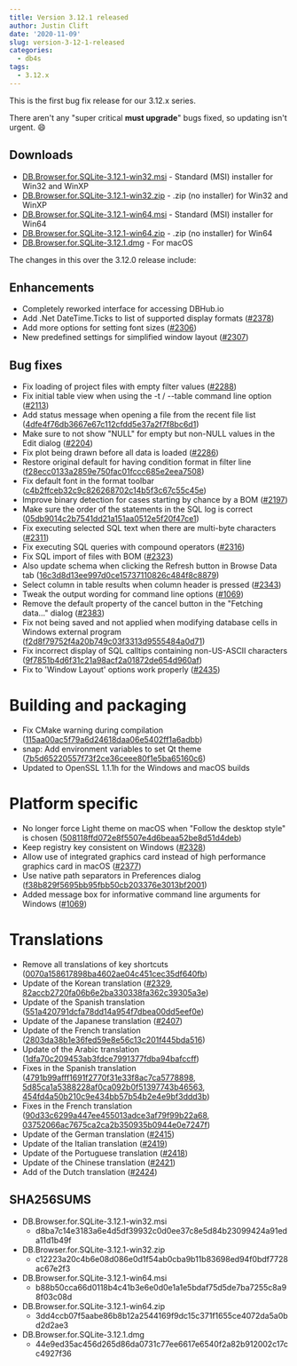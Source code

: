 ```yaml
---
title: Version 3.12.1 released
author: Justin Clift
date: '2020-11-09'
slug: version-3-12-1-released
categories:
  - db4s
tags:
  - 3.12.x
---
```


This is the first bug fix release for our 3.12.x series.

There aren't any "super critical **must upgrade**" bugs fixed, so updating isn't urgent. :smile:

## Downloads

* [DB.Browser.for.SQLite-3.12.1-win32.msi](https://github.com/sqlitebrowser/sqlitebrowser/releases/download/v3.12.1/DB.Browser.for.SQLite-3.12.1-win32.msi) - Standard (MSI) installer for Win32 and WinXP
* [DB.Browser.for.SQLite-3.12.1-win32.zip](https://github.com/sqlitebrowser/sqlitebrowser/releases/download/v3.12.1/DB.Browser.for.SQLite-3.12.1-win32.zip) - .zip (no installer) for Win32 and WinXP
* [DB.Browser.for.SQLite-3.12.1-win64.msi](https://github.com/sqlitebrowser/sqlitebrowser/releases/download/v3.12.1/DB.Browser.for.SQLite-3.12.1-win64.msi) - Standard (MSI) installer for Win64
* [DB.Browser.for.SQLite-3.12.1-win64.zip](https://github.com/sqlitebrowser/sqlitebrowser/releases/download/v3.12.1/DB.Browser.for.SQLite-3.12.1-win64.zip) - .zip (no installer) for Win64
* [DB.Browser.for.SQLite-3.12.1.dmg](https://github.com/sqlitebrowser/sqlitebrowser/releases/download/v3.12.1/DB.Browser.for.SQLite-3.12.1.dmg) - For macOS


The changes in this over the 3.12.0 release include:

## Enhancements
* Completely reworked interface for accessing DBHub.io
* Add .Net DateTime.Ticks to list of supported display formats ([#2378](https://github.com/sqlitebrowser/sqlitebrowser/issues/2378))
* Add more options for setting font sizes ([#2306](https://github.com/sqlitebrowser/sqlitebrowser/issues/2306))
* New predefined settings for simplified window layout ([#2307](https://github.com/sqlitebrowser/sqlitebrowser/issues/2307))

## Bug fixes
* Fix loading of project files with empty filter values ([#2288](https://github.com/sqlitebrowser/sqlitebrowser/issues/2288))
* Fix initial table view when using the -t / --table command line option ([#2113](https://github.com/sqlitebrowser/sqlitebrowser/issues/2113))
* Add status message when opening a file from the recent file list ([4dfe4f76db3667e67c112cfdd5e37a2f7f8bc6d1](https://github.com/sqlitebrowser/sqlitebrowser/commit/4dfe4f76db3667e67c112cfdd5e37a2f7f8bc6d1))
* Make sure to not show "NULL" for empty but non-NULL values in the Edit dialog ([#2204](https://github.com/sqlitebrowser/sqlitebrowser/issues/2204))
* Fix plot being drawn before all data is loaded ([#2286](https://github.com/sqlitebrowser/sqlitebrowser/issues/2286))
* Restore original default for having condition format in filter line ([f28ecc0133a2859e750fac01fccc685e2eea7508](https://github.com/sqlitebrowser/sqlitebrowser/commit/f28ecc0133a2859e750fac01fccc685e2eea7508))
* Fix default font in the format toolbar ([c4b2ffceb32c9c826268702c14b5f3c67c55c45e](https://github.com/sqlitebrowser/sqlitebrowser/commit/c4b2ffceb32c9c826268702c14b5f3c67c55c45e))
* Improve binary detection for cases starting by chance by a BOM ([#2197](https://github.com/sqlitebrowser/sqlitebrowser/issues/2197))
* Make sure the order of the statements in the SQL log is correct ([05db9014c2b7541dd21a151aa0512e5f20f47ce1](https://github.com/sqlitebrowser/sqlitebrowser/commit/05db9014c2b7541dd21a151aa0512e5f20f47ce1))
* Fix executing selected SQL text when there are multi-byte characters ([#2311](https://github.com/sqlitebrowser/sqlitebrowser/issues/2311))
* Fix executing SQL queries with compound operators ([#2316](https://github.com/sqlitebrowser/sqlitebrowser/issues/2316))
* Fix SQL import of files with BOM ([#2323](https://github.com/sqlitebrowser/sqlitebrowser/issues/2323))
* Also update schema when clicking the Refresh button in Browse Data tab ([16c3d8d13ee997d0ce15737110826c484f8c8879](https://github.com/sqlitebrowser/sqlitebrowser/commit/16c3d8d13ee997d0ce15737110826c484f8c8879))
* Select column in table results when column header is pressed ([#2343](https://github.com/sqlitebrowser/sqlitebrowser/issues/2343))
* Tweak the output wording for command line options ([#1069](https://github.com/sqlitebrowser/sqlitebrowser/issues/1069))
* Remove the default property of the cancel button in the "Fetching data..." dialog ([#2383](https://github.com/sqlitebrowser/sqlitebrowser/issues/2383))
* Fix not being saved and not applied when modifying database cells in Windows external program ([f2d8f79752f4a20b749c03f3313d9555484a0d71](https://github.com/sqlitebrowser/sqlitebrowser/commit/f2d8f79752f4a20b749c03f3313d9555484a0d71))
* Fix incorrect display of SQL calltips containing non-US-ASCII characters ([9f7851b4d6f31c21a98acf2a01872de654d960af](https://github.com/sqlitebrowser/sqlitebrowser/commit/9f7851b4d6f31c21a98acf2a01872de654d960af))
* Fix to 'Window Layout' options work properly ([#2435](https://github.com/sqlitebrowser/sqlitebrowser/issues/2435))

# Building and packaging
* Fix CMake warning during compilation ([115aa00ac5f79a6d24618daa06e5402ff1a6adbb](https://github.com/sqlitebrowser/sqlitebrowser/commit/115aa00ac5f79a6d24618daa06e5402ff1a6adbb))
* snap: Add environment variables to set Qt theme ([7b5d65220557f73f2ce36ceee80f1e5ba65160c6](https://github.com/sqlitebrowser/sqlitebrowser/commit/7b5d65220557f73f2ce36ceee80f1e5ba65160c6))
* Updated to OpenSSL 1.1.1h for the Windows and macOS builds

# Platform specific
* No longer force Light theme on macOS when "Follow the desktop style" is chosen ([508118ffd072e8f5507e4d6beaa52be8d51d4deb](https://github.com/sqlitebrowser/sqlitebrowser/commit/508118ffd072e8f5507e4d6beaa52be8d51d4deb))
* Keep registry key consistent on Windows ([#2328](https://github.com/sqlitebrowser/sqlitebrowser/issues/2328))
* Allow use of integrated graphics card instead of high performance graphics card in macOS ([#2377](https://github.com/sqlitebrowser/sqlitebrowser/issues/2377))
* Use native path separators in Preferences dialog ([f38b829f5695bb95fbb50cb203376e3013bf2001](https://github.com/sqlitebrowser/sqlitebrowser/commit/f38b829f5695bb95fbb50cb203376e3013bf2001))
* Added message box for informative command line arguments for Windows ([#1069](https://github.com/sqlitebrowser/sqlitebrowser/issues/1069))

# Translations
* Remove all translations of key shortcuts ([0070a158617898ba4602ae04c451cec35df640fb](https://github.com/sqlitebrowser/sqlitebrowser/commit/0070a158617898ba4602ae04c451cec35df640fb))
* Update of the Korean translation ([#2329](https://github.com/sqlitebrowser/sqlitebrowser/issues/2329), [82accb2720fa06b6e2ba330338fa362c39305a3e](https://github.com/sqlitebrowser/sqlitebrowser/commit/82accb2720fa06b6e2ba330338fa362c39305a3e))
* Update of the Spanish translation ([551a420791dcfa78dd14a954f7dbea00dd5eef0e](https://github.com/sqlitebrowser/sqlitebrowser/commit/551a420791dcfa78dd14a954f7dbea00dd5eef0e))
* Update of the Japanese translation ([#2407](https://github.com/sqlitebrowser/sqlitebrowser/issues/2407))
* Update of the French translation ([2803da38b1e36fed59e8e56c13c201f445bda516](https://github.com/sqlitebrowser/sqlitebrowser/commit/2803da38b1e36fed59e8e56c13c201f445bda516))
* Update of the Arabic translation ([1dfa70c209453ab3fdce7991377fdba94bafccff](https://github.com/sqlitebrowser/sqlitebrowser/commit/1dfa70c209453ab3fdce7991377fdba94bafccff))
* Fixes in the Spanish translation ([4791b99afff1691f2770f31e33f8ac7ca5778898](https://github.com/sqlitebrowser/sqlitebrowser/commit/4791b99afff1691f2770f31e33f8ac7ca5778898), [5d85ca1a5388228af0ca092b0f51397743b46563](https://github.com/sqlitebrowser/sqlitebrowser/commit/5d85ca1a5388228af0ca092b0f51397743b46563), [454fd4a50b210c9e434bb57b54b2e4e9bf3ddd3b](https://github.com/sqlitebrowser/sqlitebrowser/commit/454fd4a50b210c9e434bb57b54b2e4e9bf3ddd3b))
* Fixes in the French translation ([90d33c6299a447ee455013adce3af79f99b22a68](https://github.com/sqlitebrowser/sqlitebrowser/commit/90d33c6299a447ee455013adce3af79f99b22a68), [03752066ac7675ca2ca2b350935b0944e0e7247f](https://github.com/sqlitebrowser/sqlitebrowser/commit/03752066ac7675ca2ca2b350935b0944e0e7247f))
* Update of the German translation ([#2415](https://github.com/sqlitebrowser/sqlitebrowser/issues/2415))
* Update of the Italian translation ([#2419](https://github.com/sqlitebrowser/sqlitebrowser/issues/2419))
* Update of the Portuguese translation ([#2418](https://github.com/sqlitebrowser/sqlitebrowser/issues/2418))
* Update of the Chinese translation ([#2421](https://github.com/sqlitebrowser/sqlitebrowser/issues/2421))
* Add of the Dutch translation ([#2424](https://github.com/sqlitebrowser/sqlitebrowser/issues/2424))

## SHA256SUMS
* DB.Browser.for.SQLite-3.12.1-win32.msi
  * d8ba7c14e3183a6e4d5df39932c0d0ee37c8e5d84b23099424a91eda11d1b49f
* DB.Browser.for.SQLite-3.12.1-win32.zip
  * c12223a20c4b6e08d086e0d1f54ab0cba9b11b83698ed94f0bdf7728ac67e2f3
* DB.Browser.for.SQLite-3.12.1-win64.msi
  * b88b50cca66d0118b4c41b3e6e0d0e1a1e5bdaf75d5de7ba7255c8a98f03c08d
* DB.Browser.for.SQLite-3.12.1-win64.zip
  * 3dd4ccb07f5aabe86b8b12a2544169f9dc15c371f1655ce4072da5a0bd2d2ae3
* DB.Browser.for.SQLite-3.12.1.dmg
  * 44e9ed35ac456d265d86da0731c77ee6617e6540f2a82b912002c17cc4927f36